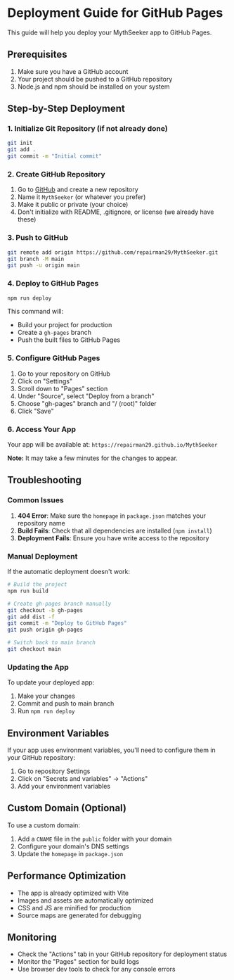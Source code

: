 # Deployment Guide for GitHub Pages

This guide will help you deploy your MythSeeker app to GitHub Pages.

## Prerequisites

1. Make sure you have a GitHub account
2. Your project should be pushed to a GitHub repository
3. Node.js and npm should be installed on your system

## Step-by-Step Deployment

### 1. Initialize Git Repository (if not already done)

```bash
git init
git add .
git commit -m "Initial commit"
```

### 2. Create GitHub Repository

1. Go to [GitHub](https://github.com) and create a new repository
2. Name it `MythSeeker` (or whatever you prefer)
3. Make it public or private (your choice)
4. Don't initialize with README, .gitignore, or license (we already have these)

### 3. Push to GitHub

```bash
git remote add origin https://github.com/repairman29/MythSeeker.git
git branch -M main
git push -u origin main
```

### 4. Deploy to GitHub Pages

```bash
npm run deploy
```

This command will:
- Build your project for production
- Create a `gh-pages` branch
- Push the built files to GitHub Pages

### 5. Configure GitHub Pages

1. Go to your repository on GitHub
2. Click on "Settings"
3. Scroll down to "Pages" section
4. Under "Source", select "Deploy from a branch"
5. Choose "gh-pages" branch and "/ (root)" folder
6. Click "Save"

### 6. Access Your App

Your app will be available at: `https://repairman29.github.io/MythSeeker`

**Note:** It may take a few minutes for the changes to appear.

## Troubleshooting

### Common Issues

1. **404 Error**: Make sure the `homepage` in `package.json` matches your repository name
2. **Build Fails**: Check that all dependencies are installed (`npm install`)
3. **Deployment Fails**: Ensure you have write access to the repository

### Manual Deployment

If the automatic deployment doesn't work:

```bash
# Build the project
npm run build

# Create gh-pages branch manually
git checkout -b gh-pages
git add dist -f
git commit -m "Deploy to GitHub Pages"
git push origin gh-pages

# Switch back to main branch
git checkout main
```

### Updating the App

To update your deployed app:

1. Make your changes
2. Commit and push to main branch
3. Run `npm run deploy`

## Environment Variables

If your app uses environment variables, you'll need to configure them in your GitHub repository:

1. Go to repository Settings
2. Click on "Secrets and variables" → "Actions"
3. Add your environment variables

## Custom Domain (Optional)

To use a custom domain:

1. Add a `CNAME` file in the `public` folder with your domain
2. Configure your domain's DNS settings
3. Update the `homepage` in `package.json`

## Performance Optimization

- The app is already optimized with Vite
- Images and assets are automatically optimized
- CSS and JS are minified for production
- Source maps are generated for debugging

## Monitoring

- Check the "Actions" tab in your GitHub repository for deployment status
- Monitor the "Pages" section for build logs
- Use browser dev tools to check for any console errors 